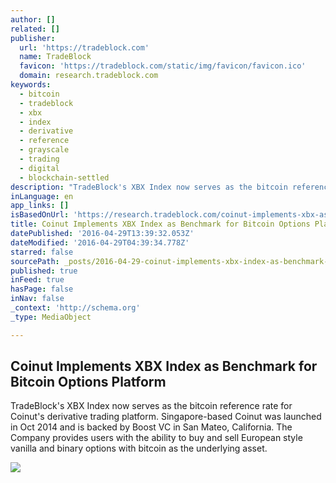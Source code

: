 ```yaml
---
author: []
related: []
publisher:
  url: 'https://tradeblock.com'
  name: TradeBlock
  favicon: 'https://tradeblock.com/static/img/favicon/favicon.ico'
  domain: research.tradeblock.com
keywords:
  - bitcoin
  - tradeblock
  - xbx
  - index
  - derivative
  - reference
  - grayscale
  - trading
  - digital
  - blockchain-settled
description: "TradeBlock's XBX Index now serves as the bitcoin reference rate for Coinut's derivative trading platform. Singapore-based Coinut was launched in Oct 2014 and is backed by Boost VC in San Mateo, California. The Company provides users with the ability to buy and sell European style vanilla and binary options with bitcoin as the underlying asset."
inLanguage: en
app_links: []
isBasedOnUrl: 'https://research.tradeblock.com/coinut-implements-xbx-as-benchmark-for-bitcoin-options/'
title: Coinut Implements XBX Index as Benchmark for Bitcoin Options Platform
datePublished: '2016-04-29T13:39:32.053Z'
dateModified: '2016-04-29T04:39:34.778Z'
starred: false
sourcePath: _posts/2016-04-29-coinut-implements-xbx-index-as-benchmark-for-bitcoin-options.md
published: true
inFeed: true
hasPage: false
inNav: false
_context: 'http://schema.org'
_type: MediaObject

---
```

<article style=""><h1>Coinut Implements XBX Index as Benchmark for Bitcoin Options Platform</h1><p>TradeBlock's XBX Index now serves as the bitcoin reference rate for Coinut's derivative trading platform. Singapore-based Coinut was launched in Oct 2014 and is backed by Boost VC in San Mateo, California. The Company provides users with the ability to buy and sell European style vanilla and binary options with bitcoin as the underlying asset.</p><img src="https://research.tradeblock.com/wp-content/uploads/2015/10/Coinut.png" /></article>